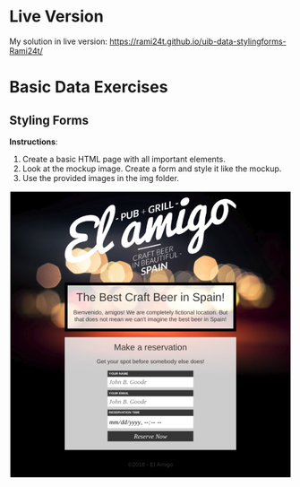# Live Version

My solution in live version: https://rami24t.github.io/uib-data-stylingforms-Rami24t/


# Basic Data Exercises

## Styling Forms

**Instructions**:

1.  Create a basic HTML page with all important elements.
2.  Look at the mockup image. Create a form and style it like the mockup.
3.  Use the provided images in the img folder.

![mockup-image](/images/reference-image.png)
